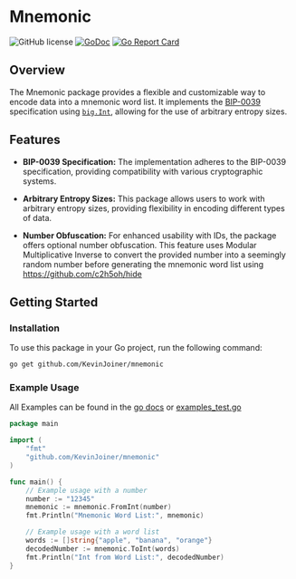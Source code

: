 # Mnemonic

![GitHub license](https://img.shields.io/badge/license-Apache%202.0-blue.svg)
[![GoDoc](https://godoc.org/github.com/KevinJoiner/mnemonic?status.svg)](https://godoc.org/github.com/KevinJoiner/mnemonic)
[![Go Report Card](https://goreportcard.com/badge/github.com/KevinJoiner/mnemonic)](https://goreportcard.com/report/github.com/KevinJoiner/mnemonic)
## Overview

The Mnemonic package provides a flexible and customizable way to encode data into a mnemonic word list. It implements the [BIP-0039](https://github.com/bitcoin/bips/blob/master/bip-0039.mediawiki) specification using [`big.Int`](https://pkg.go.dev/math/big), allowing for the use of arbitrary entropy sizes.

## Features

- **BIP-0039 Specification:** The implementation adheres to the BIP-0039 specification, providing compatibility with various cryptographic systems.

- **Arbitrary Entropy Sizes:** This package allows users to work with arbitrary entropy sizes, providing flexibility in encoding different types of data.

- **Number Obfuscation:** For enhanced usability with IDs, the package offers optional number obfuscation. This feature uses Modular Multiplicative Inverse to convert the provided number into a seemingly random number before generating the mnemonic word list using https://github.com/c2h5oh/hide

## Getting Started

### Installation

To use this package in your Go project, run the following command:

```bash
go get github.com/KevinJoiner/mnemonic
```

### Example Usage
All Examples can be found in the [go docs](https://godoc.org/github.com/KevinJoiner/mnemonic) or [examples_test.go](./examples_test.go)

```go
package main

import (
	"fmt"
	"github.com/KevinJoiner/mnemonic"
)

func main() {
	// Example usage with a number
	number := "12345"
	mnemonic := mnemonic.FromInt(number)
	fmt.Println("Mnemonic Word List:", mnemonic)

	// Example usage with a word list
	words := []string{"apple", "banana", "orange"}
	decodedNumber := mnemonic.ToInt(words)
	fmt.Println("Int from Word List:", decodedNumber)
}
```

